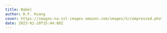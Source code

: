 ```yaml
---
title: Babel
author: R.F. Kuang
cover: https://images-na.ssl-images-amazon.com/images/S/compressed.photo.goodreads.com/books/1677361825i/57945316.jpg
date: 2023-02-20T15:44:00Z
---
```

